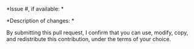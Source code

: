 *Issue #, if available: *

*Description of changes: *

By submitting this pull request, I confirm that you can use, modify, copy, and redistribute this contribution, under the terms of your choice.
